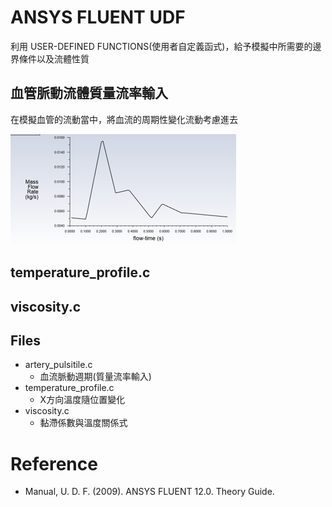 # ANSYS FLUENT UDF
利用 USER-DEFINED FUNCTIONS(使用者自定義函式)，給予模擬中所需要的邊界條件以及流體性質
## 血管脈動流體質量流率輸入
在模擬血管的流動當中，將血流的周期性變化流動考慮進去

![image](https://github.com/HaoWeiChu/ANSYS_FLUENT_UDF/blob/main/Artery_Pulsitile%20flow/Pulsatile%20blood%20flow.png)



## temperature_profile.c


## viscosity.c



## Files
* artery_pulsitile.c
  * 血流脈動週期(質量流率輸入)
* temperature_profile.c
  * X方向溫度隨位置變化
* viscosity.c
  * 黏滯係數與溫度關係式

# Reference
* Manual, U. D. F. (2009). ANSYS FLUENT 12.0. Theory Guide.
